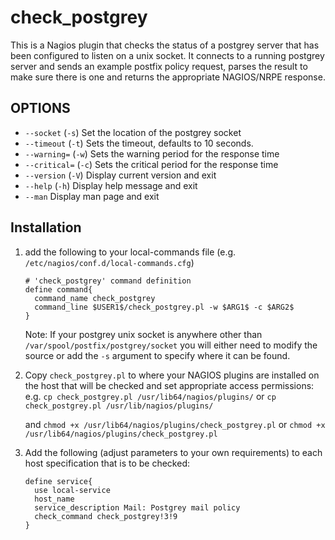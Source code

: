 # check_postgrey

This is a Nagios plugin that checks the status of a postgrey server that has been configured to listen on a unix socket. It connects to a running postgrey server and sends an example postfix policy request, parses the result to make sure there is one and returns the appropriate NAGIOS/NRPE response.

## OPTIONS
* `--socket` (`-s`) Set the location of the postgrey socket
* `--timeout` (`-t`) Sets the timeout, defaults to 10 seconds.
* `--warning=` (`-w`) Sets the warning period for the response time
* `--critical=` (`-c`) Sets the critical period for the response time
* `--version` (`-V`) Display current version and exit
* `--help` (`-h`) Display help message and exit
* `--man` Display man page and exit

## Installation

1) add the following to your local-commands file (e.g. `/etc/nagios/conf.d/local-commands.cfg`)

    ```
    # 'check_postgrey' command definition
    define command{
      command_name check_postgrey
      command_line $USER1$/check_postgrey.pl -w $ARG1$ -c $ARG2$
    }
    ```
    Note: If your postgrey unix socket is anywhere other than `/var/spool/postfix/postgrey/socket` you will either need to modify the source or add the `-s` argument to specify where it can be found.

2) Copy `check_postgrey.pl` to where your NAGIOS plugins are installed on the host that will be checked and set appropriate access permissions: e.g. `cp check_postgrey.pl /usr/lib64/nagios/plugins/` or `cp check_postgrey.pl /usr/lib/nagios/plugins/`

    and
    `chmod +x /usr/lib64/nagios/plugins/check_postgrey.pl`
    or
    `chmod +x /usr/lib64/nagios/plugins/check_postgrey.pl`

3) Add the following (adjust parameters to your own requirements) to each host specification that is to be checked:
  
    ```
    define service{
      use local-service
      host_name
      service_description Mail: Postgrey mail policy
      check_command check_postgrey!3!9
    }
    ```
